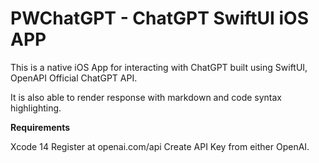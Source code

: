 # PWChatGPT - ChatGPT SwiftUI iOS APP

This is a native iOS App for interacting with ChatGPT built using SwiftUI, OpenAPI Official ChatGPT API.

It is also able to render response with markdown and code syntax highlighting.

**Requirements**

Xcode 14
Register at openai.com/api
Create API Key from either OpenAI.
